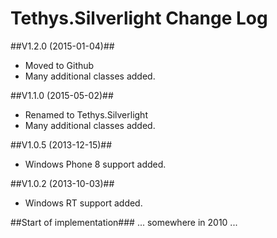 Tethys.Silverlight Change Log
=============================

##V1.2.0	(2015-01-04)##
* Moved to Github
* Many additional classes added.

##V1.1.0	(2015-05-02)##
* Renamed to Tethys.Silverlight
* Many additional classes added.

##V1.0.5	(2013-12-15)##
* Windows Phone 8 support added.

##V1.0.2	(2013-10-03)##
* Windows RT support added.

##Start of implementation###
... somewhere in 2010 ...
